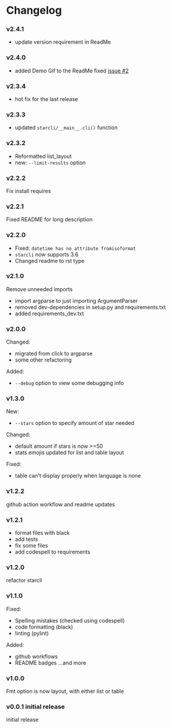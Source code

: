 # Changelog

### v2.4.1

* update version requirement in ReadMe

### v2.4.0

* added Demo Gif to the ReadMe fixed [issue #2](https://github.com/hedythedev/starcli/issues/2)

### v2.3.4

* hot fix for the last release

### v2.3.3

* updated `starcli/__main__.cli()` function


### v2.3.2

* Reformatted list_layout
* new: `--limit-results` option

### v2.2.2

Fix install requires

### v2.2.1

Fixed README for long description

### v2.2.0

* Fixed: `datetime has no attribute fromisoformat`
* `starcli` now supports 3.6
* Changed readme to rst type

### v2.1.0

Remove unneeded imports
* import argparse to just importing ArgumentParser
* removed dev-dependencies in setup.py and requirements.txt
* added requirements_dev.txt

### v2.0.0

Changed:
* migrated from click to argparse
* some other refactoring

Added:
* `--debug` option to view some debugging info

### v1.3.0

New:
* `--stars` option to specify amount of star needed

Changed:
* default amount if stars is now >=50
* stats emojis updated for list and table layout

Fixed:
* table can't display properly when language is none


### v1.2.2

github action workflow and readme updates


### v1.2.1

* format files with black
* add tests
* fix some files
* add codespell to requirements

### v1.2.0

refactor starcli

### v1.1.0
Fixed:

* Spelling mistakes (checked using codespell)
* code formatting (black)
* linting (pylint)

Added:
* github workflows
* README badges
...and more

### v1.0.0
Fmt option is now layout, with either list or table


### v0.0.1 initial release
initial release
